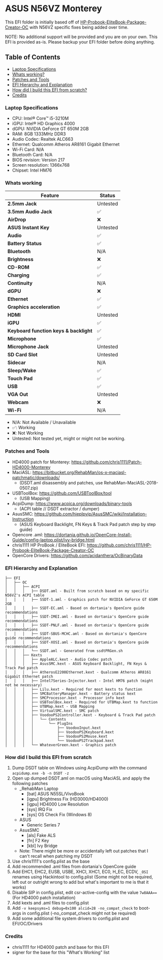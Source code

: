# ASUS N56VZ Monterey

This EFI folder is initially based off of [HP-Probook-EliteBook-Package-Creator-OC](https://github.com/chris1111/HP-Probook-EliteBook-Package-Creator-OC) with N56VZ specific fixes being added over time.

NOTE: No additional support will be provided and you are on your own. This EFI is provided as-is. Please backup your EFI folder before doing anything.

## Table of Contents
- [Laptop Specifications](#laptop-specifications)
- [Whats working?](#whats-working)
- [Patches and Tools](#patches-and-tools)
- [EFI Hierarchy and Explanation](#efi-hierarchy-and-explanation)
- [How did I build this EFI from scratch?](#how-did-i-build-this-efi-from-scratch)
- [Credits](#credits)


### Laptop Specifications
- CPU: Intel® Core™ i5-3210M
- iGPU: Intel® HD Graphics 4000
- dGPU: NVIDIA GeForce GT 650M 2GB
- RAM: 8GB 1333MHz DDR3
- Audio Codec: Realtek ALC663
- Ethernet: Qualcomm Atheros AR8161 Gigabit Ethernet
- Wi-Fi Card: N/A
- Bluetooth Card: N/A
- BIOS revision: Version 217
- Screen resolution: 1366x768
- Chipset: Intel HM76


### Whats working
| Feature | Status |
| ------ | ------ |
| **2.5mm Jack** | Untested |
| **3.5mm Audio Jack** | ✅ |
| **AirDrop** | ❌ |
| **ASUS Instant Key** | Untested |
| **Audio** | ✅ |
| **Battery Status** | ✅ |
| **Bluetooth** | N/A |
| **Brightness** | ❌ |
| **CD-ROM** | ✅ |
| **Charging** | ✅ |
| **Continuity** | N/A |
| **dGPU** | ❌ |
| **Ethernet** | ✅ |
| **Graphics acceleration** | ✅ |
| **HDMI** | Untested |
| **iGPU** | ✅ |
| **Keyboard function keys & backlight** | ✅ |
| **Microphone** | ✅ |
| **Microphone Jack** | Untested |
| **SD Card Slot** | Untested |
| **Sidecar** | N/A |
| **Sleep/Wake** | ✅ |
| **Touch Pad** | ✅ |
| **USB** | ✅ |
| **VGA Out** | Untested |
| **Webcam** | ❌ |
| **Wi-Fi** | N/A |
* N/A: Not Available / Unavailable
* ✅: Working
* ❌: Not Working
* Untested: Not tested yet, might or might not be working.


### Patches and Tools
   * HD4000 patch for Monterey: https://github.com/chris1111/Patch-HD4000-Monterey
   * MaciASL: https://bitbucket.org/RehabMan/os-x-maciasl-patchmatic/downloads/
      * (DSDT.aml disassembly and patches, use RehabMan-MaciASL-2018-0507.zip)
   * USBToolBox: https://github.com/USBToolBox/tool
      * (USB Mapping)
   * AcpiDump: https://www.acpica.org/downloads/binary-tools
      * (ACPI table // DSDT extractor / dumper)
   * AsusSMC: https://github.com/hieplpvip/AsusSMC/wiki/Installation-Instruction
      * (ASUS Keyboard Backlight, FN Keys & Track Pad patch step by step guide)
   * Opencore .aml: https://dortania.github.io/OpenCore-Install-Guide/config-laptop.plist/ivy-bridge.html
   * chris1111 HP ProBook / EliteBook EFI: https://github.com/chris1111/HP-Probook-EliteBook-Package-Creator-OC
   * OpenCore Drivers: https://github.com/acidanthera/OcBinaryData


### EFI Hierarchy and Explanation
```
├── EFI
│   ├── OC
│   │   ├── ACPI
│   │   │   ├── DSDT.aml - Built from scratch based on my specific N56VZ's ACPI table
│   │   │   ├── SSDT-1.aml - Graphics patch for NVIDIA GeForce GT 650M 2GB
│   │   │   ├── SSDT-EC.aml - Based on dortania's OpenCore guide recommendations
│   │   │   ├── SSDT-IMEI.aml - Based on dortania's OpenCore guide recommendations
│   │   │   ├── SSDT-PNLF.aml - Based on dortania's OpenCore guide recommendations
│   │   │   ├── SSDT-SBUS-MCHC.aml - Based on dortania's OpenCore guide recommendations
│   │   │   ├── SSDT-XOSI.aml - Based on dortania's OpenCore guide recommendations
│   │   │   └── SSDT.aml - Generated from ssdtPRGen.sh
│   │   ├── Kexts
│   │   │   ├── AppleALC.kext - Audio Codec patch
│   │   │   ├── AsusSMC.kext - ASUS Keyboard Backlight, FN Keys & Track Pad patch
│   │   │   ├── AtherosE2200Ethernet.kext - Qualcomm Atheros AR8161 Gigabit Ethernet patch
│   │   │   ├── Intel7Series-Injector.kext - Intel HM76 patch (might not be necessary)
│   │   │   ├── Lilu.kext - Required for most kexts to function
│   │   │   ├── SMCBatteryManager.kext - Battery status kext
│   │   │   ├── SMCProcessor.kext - Processor info kext
│   │   │   ├── USBToolBox.kext - Required for UTBMap.kext to function
│   │   │   ├── UTBMap.kext - USB Mapping
│   │   │   ├── VirtualSMC.kext - SMC patch
│   │   │   ├── VoodooPS2Controller.kext - Keyboard & Track Pad patch
│   │   │   │   └── Contents
│   │   │   │       └── PlugIns
│   │   │   │           ├── VoodooInput.kext
│   │   │   │           ├── VoodooPS2Keyboard.kext
│   │   │   │           ├── VoodooPS2Mouse.kext
│   │   │   │           └── VoodooPS2Trackpad.kext
│   │   │   └── WhateverGreen.kext - Graphics patch
```


### How did I build this EFI from scratch
1. Dump DSDT table on Windows using AcpiDump with the command `acpidump.exe -b -n DSDT -z`
2. Open up dumped DSDT.aml on macOS using MaciASL and apply the following patches
   * _RehabMan Laptop
      * [bat] ASUS N55SL/VivoBook
      * [igpu] Brightness Fix (HD3000/HD4000)
      * [igpu] HD4000 Low Resolution
      * [sys] IRQ Fix
      * [sys] OS Check Fix (Windows 8)
   * ASUS
      * Generic Series 7
   * AsusSMC
      * [als] Fake ALS
      * [fn] F2 Key
      * [kbl] Ivy Bridge
   * Note: There might be more or accidentally left out patches that I can't recall when patching my DSDT
4. Use chris1111's config.plist as the base
5. Add recommended .aml files from dortania's OpenCore guide
6. Add EHC1, EHC2, EUSB, USBE, XHCI, XHC1, EC0, H_EC, ECDV, `_OSI` renames using Hackintool to config.plist (Some might not be required, left out or outright wrong to add but what's important to me is that it works)
7. Disable SIP in config.plist, edit csr-active-config with the value `7w8AAA==` (For HD4000 patch installation)
8. Add kexts and .aml files to config.plist
9. Add `-v keepsyms=1 debug=0x100 alcid=28 -no_compat_check` to boot-args in config.plist (-no_compat_check might not be required)
10. Add some additional file system drivers to config.plist and EFI/OC/Drivers

### Credits
- chris1111 for HD4000 patch and base for this EFI
- signer for the base for this "What's Working" list
